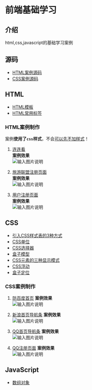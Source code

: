 # 前端基础学习

## 介绍
html,css,javascript的基础学习案例

## 源码
+ [HTML案例源码](https://gitee.com/LovelyHzz/webpage-basic-learning/blob/master/HTML/html-study.zip)
+ [CSS案例源码](https://gitee.com/LovelyHzz/webpage-basic-learning/blob/master/CSS/css-study.zip)

## HTML
+ [HTML模板](https://gitee.com/LovelyHzz/webpage-basic-learning/blob/master/HTML/HTML%E6%A8%A1%E6%9D%BF.md)
+ [HTML常用标签](https://gitee.com/LovelyHzz/webpage-basic-learning/blob/master/HTML/HTML%E5%B8%B8%E7%94%A8%E6%A0%87%E7%AD%BE.md)

### HTML案例制作

案例<b>使用了`css`样式</b>，不会<ins>可以先不加样式</ins>！
1. [连连看](https://gitee.com/LovelyHzz/webpage-basic-learning/blob/master/HTML/llk.html)  
**案例效果**  
![输入图片说明](https://images.gitee.com/uploads/images/2021/0911/103428_ac03ebae_8254421.png "llk.png")

2. [旅游联盟注册页面](https://gitee.com/LovelyHzz/webpage-basic-learning/blob/master/HTML/reg.html)  
**案例效果**  
![输入图片说明](https://images.gitee.com/uploads/images/2021/0911/103802_3b33af08_8254421.png "zc1.png")

3. [用户注册页面](https://gitee.com/LovelyHzz/webpage-basic-learning/blob/master/HTML/register.html)  
**案例效果**  
![输入图片说明](https://images.gitee.com/uploads/images/2021/0911/104111_07f62c5d_8254421.png "zc2.png")

## CSS
+ [引入CSS样式表的3种方式](https://gitee.com/LovelyHzz/webpage-basic-learning/blob/master/CSS/css%E5%BC%95%E5%85%A5%E7%9A%843%E7%A7%8D%E6%96%B9%E5%BC%8F.md)
+ [CSS单位](https://gitee.com/LovelyHzz/webpage-basic-learning/blob/master/CSS%E5%8D%95%E4%BD%8D.md)
+ [CSS选择器](https://gitee.com/LovelyHzz/webpage-basic-learning/blob/master/CSS/CSS%E9%80%89%E6%8B%A9%E5%99%A8.md)
+ [盒子模型](https://gitee.com/LovelyHzz/webpage-basic-learning/blob/master/CSS/%E7%9B%92%E5%AD%90%E6%A8%A1%E5%9E%8B.md)
+ [CSS元素的三种显示模式](https://gitee.com/LovelyHzz/webpage-basic-learning/blob/master/CSS/%E5%85%83%E7%B4%A0%E7%9A%84%E4%B8%89%E7%A7%8D%E6%98%BE%E7%A4%BA%E6%A8%A1%E5%BC%8F.md)
+ [CSS浮动](https://gitee.com/LovelyHzz/webpage-basic-learning/blob/master/CSS/%E6%B5%AE%E5%8A%A8.md)
+ [盒子定位](https://gitee.com/LovelyHzz/webpage-basic-learning/blob/master/CSS/%E7%9B%92%E5%AD%90%E5%AE%9A%E4%BD%8D.md)

### CSS案例制作

1. [防百度首页](https://gitee.com/LovelyHzz/webpage-basic-learning/blob/master/CSS/baidu.html)
**案例效果**  
![输入图片说明](https://images.gitee.com/uploads/images/2021/0911/110634_b7b4427d_8254421.png "百度.png")

2. [新浪首页导航条](https://gitee.com/LovelyHzz/webpage-basic-learning/blob/master/CSS/news.html)
**案例效果**  
![输入图片说明](https://images.gitee.com/uploads/images/2021/0911/112745_8ebc96db_8254421.png "sing.png")

3. [QQ首页导航条](https://gitee.com/LovelyHzz/webpage-basic-learning/blob/master/CSS/qq.html)
**案例效果**  
![输入图片说明](https://images.gitee.com/uploads/images/2021/0911/113357_82cd94e8_8254421.png "qqnav.png")

4. [QQ注册页面](https://gitee.com/LovelyHzz/webpage-basic-learning/blob/master/CSS/qq_register.html)
**案例效果**  
![输入图片说明](https://images.gitee.com/uploads/images/2021/0911/113153_5eeeba5a_8254421.png "qq.png")

## JavaScript
+ [数组对象](https://gitee.com/LovelyHzz/webpage-basic-learning/blob/master/JS/%E6%95%B0%E7%BB%84.md)